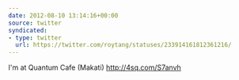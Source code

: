 ```yaml
---
date: 2012-08-10 13:14:16+00:00
source: twitter
syndicated:
- type: twitter
  url: https://twitter.com/roytang/statuses/233914161812361216/
---
```


I'm at Quantum Cafe (Makati) http://4sq.com/S7anvh